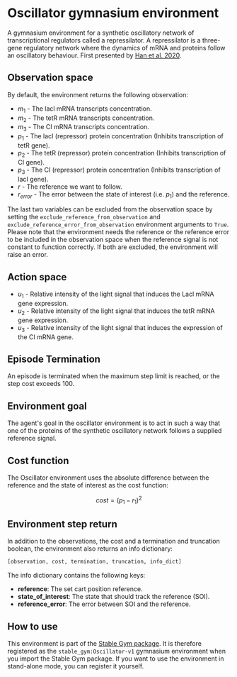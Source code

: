 # Oscillator gymnasium environment

A gymnasium environment for a synthetic oscillatory network of transcriptional regulators called a repressilator. A repressilator is a three-gene regulatory network where the dynamics of mRNA and proteins follow an oscillatory behaviour. First presented by [Han et al. 2020](https://arxiv.org/abs/2004.14288).

## Observation space

By default, the environment returns the following observation:

*   $m_1$ - The lacl mRNA transcripts concentration.
*   $m_2$ - The tetR mRNA transcripts concentration.
*   $m_3$ - The CI mRNA transcripts concentration.
*   $p_1$ - The lacI (repressor) protein concentration (Inhibits transcription of tetR gene).
*   $p_2$ - The tetR (repressor) protein concentration (Inhibits transcription of CI gene).
*   $p_3$ - The CI (repressor) protein concentration (Inhibits transcription of lacI gene).
*   $r$ - The reference we want to follow.
*   $r_{error}$ - The error between the state of interest (i.e. $p_1$) and the reference.

The last two variables can be excluded from the observation space by setting the `exclude_reference_from_observation` and `exclude_reference_error_from_observation` environment arguments to `True`. Please note that the environment needs the reference or the reference error to be included in the observation space when the reference signal is not constant to function correctly. If both are excluded, the environment will raise an error.

## Action space

*   $u_1$ - Relative intensity of the light signal that induces the Lacl mRNA gene expression.
*   $u_2$ - Relative intensity of the light signal that induces the tetR mRNA gene expression.
*   $u_3$ - Relative intensity of the light signal that induces the expression of the CI mRNA gene.

## Episode Termination

An episode is terminated when the maximum step limit is reached, or the step cost exceeds 100.

## Environment goal

The agent's goal in the oscillator environment is to act in such a way that one of the proteins of the synthetic oscillatory network follows a supplied reference signal.

## Cost function

The Oscillator environment uses the absolute difference between the reference and the state of interest as the cost function:

$$
cost = (p_1 - r_1)^2
$$

## Environment step return

In addition to the observations, the cost and a termination and truncation boolean, the environment also returns an info dictionary:

```python
[observation, cost, termination, truncation, info_dict]
```

The info dictionary contains the following keys:

*   **reference**: The set cart position reference.
*   **state\_of\_interest**: The state that should track the reference (SOI).
*   **reference\_error**: The error between SOI and the reference.

## How to use

This environment is part of the [Stable Gym package](https://github.com/rickstaa/stable-gym). It is therefore registered as the `stable_gym:Oscillator-v1` gymnasium environment when you import the Stable Gym package. If you want to use the environment in stand-alone mode, you can register it yourself.
